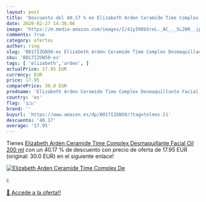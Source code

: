 ```yaml
---
layout: post
title: 'Descuento del 40.17 % en Elizabeth Arden Ceramide Time Complex De'
date: 2020-02-27 14:36:06
image: 'https://m.media-amazon.com/images/I/41yI08bSreL._AC_._SL200_.jpg'
comments: true
category: ofertas
author: ring
slug: 'B017IZGN50-es Elizabeth Arden Ceramide Time Complex Desmaquillante...'
sku: 'B017IZGN50-es'
tags: [ 'elizabeth','arden', ]
actualPrice: 17.95 EUR
currency: EUR
price: 17.95
comparePrice: 30.0 EUR
prodname: 'Elizabeth Arden Ceramide Time Complex Desmaquillante Facial Oil 200 ml'
country: 'es'
flag: '🇪🇸'
brand: ''
buyurl: 'https://www.amazon.es/dp/B017IZGN50/?tag=tolees-21'
descuento: '40.17'
average: '17.95'
---
```


Tienes [Elizabeth Arden Ceramide Time Complex Desmaquillante Facial Oil 200 ml](https://www.amazon.es/dp/B017IZGN50/?tag=tolees-21) con un 40.17 % de descuento con precio de oferta de 17.95 EUR (original: 30.0 EUR) en el siguiente enlace!

[![Elizabeth Arden Ceramide Time Complex De](https://m.media-amazon.com/images/I/41yI08bSreL._AC_._SL200_.jpg)](https://www.amazon.es/dp/B017IZGN50/?tag=tolees-21)

ℹ️:


[🛒 Accede a la oferta!!](https://www.amazon.es/dp/B017IZGN50/?tag=tolees-21)
